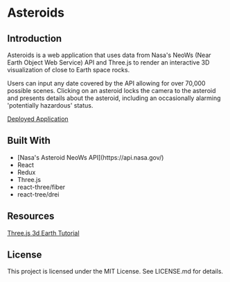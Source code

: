 # Asteroids

## Introduction

Asteroids is a web application that uses data from Nasa's NeoWs (Near Earth Object Web Service) API and Three.js to render an interactive 3D visualization of close to Earth space rocks.

Users can input any date covered by the API allowing for over 70,000 possible scenes. Clicking on an asteroid locks the camera to the asteroid and presents details about the asteroid, including an occasionally alarming 'potentially hazardous' status.

[Deployed Application](https://asteroids-ghp.vercel.app/)

## Built With

<ul>
    <li> 
        [Nasa's Asteroid NeoWs API](https://api.nasa.gov/)
    </li>
    <li>React</li>
    <li>Redux</li>
    <li>Three.js</li>
    <li>react-three/fiber</li>
    <li>react-tree/drei</li>
</ul>

## Resources

[Three.js 3d Earth Tutorial](https://www.youtube.com/watch?v=ymavtyRpT0E)

## License

This project is licensed under the MIT License. See LICENSE.md for details.

